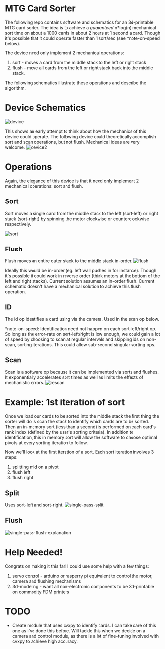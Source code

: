 # MTG Card Sorter
The following repo contains software and schematics for an 3d-printable MTG card sorter.
The idea is to achieve a _guaranteed_ n*log(n) mechanical sort time on about a 1000 cards in about 2 hours at 1 second a card.
Though it's possible that it could operate faster than 1 sort/sec (see *note-on-speed below).

The device need only implement 2 mechanical operations:
1. sort - moves a card from the middle stack to the left or right stack
2. flush - move all cards from the left or right stack back into the middle stack.

The following schematics illustrate these operations and describe the algorithm.

# Device Schematics
![device](./docs/imgs/device.png)




This shows an early attempt to think about how the mechanics of this device could operate.
The following device could theoretically accomplish sort and scan operations, but not flush.
Mechanical ideas are very welcome.
![device2](./docs/imgs/device2.png)


# Operations
Again, the elegance of this device is that it need only implement 2 mechanical operations: sort and flush.

## Sort
Sort moves a single card from the middle stack to the left (sort-left) or right stack (sort-right) by spinning the motor clockwise or counterclockwise respectively.

![sort](./docs/imgs/sort.png)

## Flush
Flush moves an entire outer stack to the middle stack in-order.
![flush](./docs/imgs/flush.png)


Ideally this would be in-order (eg. left wall pushes in for instance).
Though it's possible it could work in reverse order (think motors at the bottom of the left and right stacks).
Current solution assumes an in-order flush.
Current schematic doesn't have a mechanical solution to achieve this flush operation.

## ID
The id op identifies a card using via the camera. Used in the scan op below.

*note-on-speed: Identification need not happen on each sort-left/right op.
So long as the error-rate on sort-left/right is low enough, we could gain a lot of speed by choosing to scan at regular intervals
and skipping ids on non-scan, sorting iterations. This could allow sub-second singular sorting ops.

## Scan
Scan is a software op because it can be implemented via sorts and flushes.
It exponentially accelerates sort times as well as limits the effects of mechanistic errors.
![rescan](./docs/imgs/scan.png)








# Example: 1st iteration of sort
Once we load our cards to be sorted into the middle stack the first thing the sorter will do is scan the stack to identify which cards are to be sorted.
Then an in-memory sort (less than a second) is performed on each card's rank index (defined by the user's sorting criteria).
In addition to identification, this in memory sort will allow the software to choose optimal pivots at every sorting iteration to follow.

Now we'll look at the first iteration of a sort.
Each sort iteration involves 3 steps:
1. splitting mid on a pivot
2. flush left
3. flush right

## Split
Uses sort-left and sort-right.
![single-pass-split](./docs/imgs/single-pass-split.png)

## Flush
![single-pass-flush-explanation](./docs/imgs/single-pass-flush-explanation.png)

# Help Needed!
 Congrats on making it this far!
 I could use some help with a few things:
1. servo control - arduino or rasperry pi equivalent to control the motor, camera and flushing mechanisms
2. 3d-modeling - want all non-electronic components to be 3d-printable on commodity FDM printers

# TODO
- Create module that uses cvxpy to identify cards.
  I can take care of this one as I've done this before.
  Will tackle this when we decide on a camera and control module,
  as there is a lot of fine-tuning involved with cvxpy to achieve high accuracy.
